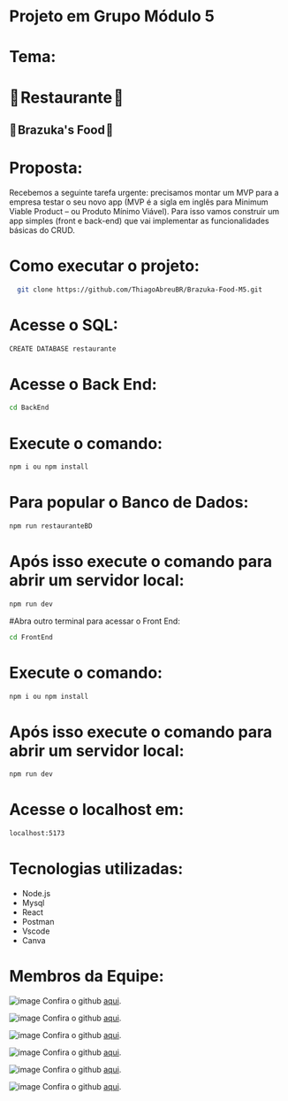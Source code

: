 # Projeto em Grupo Módulo 5

# Tema:

# 🍛 Restaurante 🍝

## 🥘 Brazuka's Food 🍛



# Proposta: 

Recebemos a seguinte tarefa urgente: precisamos montar um MVP para a empresa testar o seu novo app (MVP é a sigla em inglês para Minimum Viable Product – ou Produto Mínimo Viável). Para isso vamos construir um app simples (front e back-end) que vai implementar as funcionalidades básicas do CRUD.


# Como executar o projeto:

```bash
  git clone https://github.com/ThiagoAbreuBR/Brazuka-Food-M5.git
```

# Acesse o SQL:
```bash
CREATE DATABASE restaurante
```
# Acesse o Back End:
```bash
cd BackEnd
```
# Execute o comando:
```bash
npm i ou npm install
```
# Para popular o Banco de Dados:
```bash
npm run restauranteBD
```
# Após isso execute o comando para abrir um servidor local:
```bash
npm run dev
```
#Abra outro terminal para acessar o Front End:
```bash
cd FrontEnd
```
# Execute o comando:
```bash
npm i ou npm install
```
# Após isso execute o comando para abrir um servidor local:
```bash
npm run dev 
```
# Acesse o localhost em:
```bash
localhost:5173 
```
# Tecnologias utilizadas:

- Node.js
- Mysql
- React
- Postman
- Vscode
- Canva

# Membros da Equipe:

![image](https://user-images.githubusercontent.com/116724832/229260963-44f54d7a-6fd5-4725-8943-45be54d4e838.png)
Confira o github [aqui](https://github.com/ThiagoAbreuBR).

![image](https://user-images.githubusercontent.com/116724832/229261143-c0864395-4e0f-4a27-92ba-226266e7b0e4.png)
Confira o github [aqui](https://github.com/Ramonmaia18).

![image](https://user-images.githubusercontent.com/116724832/229261317-7018d860-56e4-402d-8b34-6a465c650a7d.png)
Confira o github [aqui](https://github.com/rbzada).

![image](https://user-images.githubusercontent.com/116724832/229261383-f1f0e2b6-01a1-4393-a958-bbc098d1b4b7.png)
Confira o github [aqui](https://github.com/Davinunesaz).

![image](https://user-images.githubusercontent.com/116724832/229261428-486aefac-48a8-4c6f-8297-c1b1ada7e9ff.png)
Confira o github [aqui](https://github.com/Fernanda-Camarg0).

![image](https://user-images.githubusercontent.com/116724832/229261455-97549ff2-7e84-49ae-b5ce-d44cb1d29f24.png)
Confira o github [aqui](https://github.com/KingPd).
